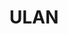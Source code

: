 ---
facts:
- Ulan is a small rural village in the Central West region of New South Wales, Australia.
- It is located within the Warrumbungle Shire local government area.
- The village is situated approximately 370 km northwest of Sydney.
- Ulan is known for its coal mining history and the nearby Ulan Coal Mine.
- The area around Ulan is primarily agricultural, with sheep and cattle farming being
  common.
- The landscape is characterized by rolling hills and open plains.
- The village has a small population, with limited amenities and services.
- The nearest larger town to Ulan is Mudgee, which offers a wider range of facilities.
- Ulan experiences a temperate climate with warm summers and cool winters.
- The name "Ulan" is believed to be derived from an Aboriginal word meaning "meeting
  of the waters."
historical_events:
- Establishment of the Ulan Coal Mine
- Construction of the Ulan railway line
- Closure of the original Ulan village due to mining expansion
- Re-establishment of the present-day Ulan village
- Bushfires in the surrounding areas
lastmod: '2025-04-06T08:55:58+00:00'
latitude: -32.685033
layout: suburb
longitude: 149.602925
notable_people: []
postcode: '2850'
state: NSW
title: ULAN
tourist_locations:
- Ulan Coal Mine Lookout
- Goolangong National Park
- Warrumbungle National Park
- Coolah Tops National Park
- Gulgong Holtermann Museum
- Mudgee Observatory
- Mudgee Region wineries
- The Drip Gorge
- Dunns Swamp
- Burning Mountain Nature Reserve
url: /nsw/ulan/
---
